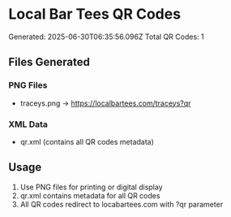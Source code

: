 # Local Bar Tees QR Codes

Generated: 2025-06-30T06:35:56.096Z
Total QR Codes: 1

## Files Generated

### PNG Files
- traceys.png → https://localbartees.com/traceys?qr

### XML Data
- qr.xml (contains all QR codes metadata)

## Usage
1. Use PNG files for printing or digital display
2. qr.xml contains metadata for all QR codes
3. All QR codes redirect to locabartees.com with ?qr parameter
